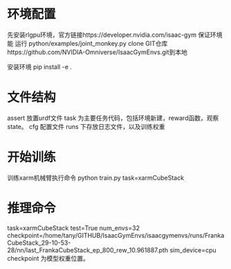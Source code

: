 # 环境配置
先安装rlgpu环境，官方链接https://developer.nvidia.com/isaac-gym
保证环境能 运行 python/examples/joint_monkey.py
clone GIT仓库https://github.com/NVIDIA-Omniverse/IsaacGymEnvs.git到本地

安装环境 pip install -e .
# 文件结构
assert 放置urdf文件
task 为主要任务代码，包括环境新建，reward函数，观察state。
cfg 配置文件
runs 下存放日志文件，以及训练权重
# 开始训练
训练xarm机械臂执行命令
python train.py task=xarmCubeStack


# 推理命令

task=xarmCubeStack test=True num_envs=32 checkpoint=/home/tany/GITHUB/IsaacGymEnvs/isaacgymenvs/runs/FrankaCubeStack_29-10-53-28/nn/last_FrankaCubeStack_ep_800_rew_10.961887.pth sim_device=cpu
checkpoint 为模型权重位置。
